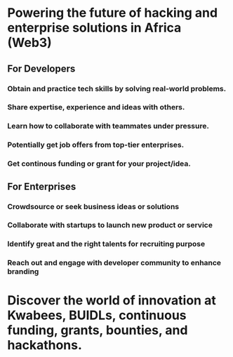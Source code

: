 # Powering the future of hacking and enterprise solutions in Africa (Web3)

## For Developers

### Obtain and practice tech skills by solving real-world problems.

### Share expertise, experience and ideas with others.

### Learn how to collaborate with teammates under pressure.

### Potentially get job offers from top-tier enterprises.

### Get continous funding or grant for your project/idea.


## For Enterprises

### Crowdsource or seek business ideas or solutions

### Collaborate with startups to launch new product or service

### Identify great and the right talents for recruiting purpose

### Reach out and engage with developer community to enhance branding



# Discover the world of innovation at Kwabees, BUIDLs, continuous funding, grants, bounties, and hackathons.

